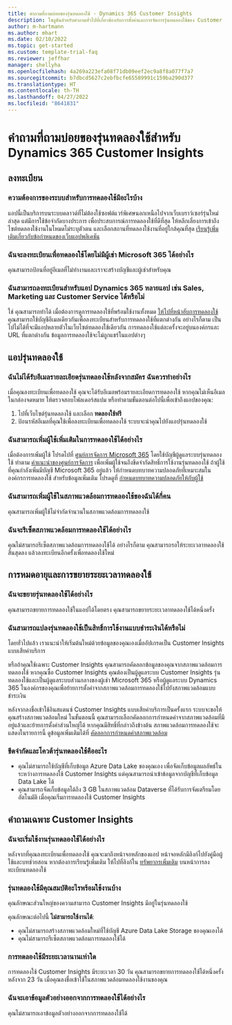 ```yaml
---
title: คำถามที่ถามบ่อยของรุ่นทดลองใช้ - Dynamics 365 Customer Insights
description: โซลูชันสําหรับคําถามทั่วไปที่เกี่ยวข้องกับการตั้งค่าและการจัดการรุ่นทดลองใช้ของ Customer Insights เรียนรู้วิธีแก้ไขปัญหาแพลตฟอร์มและปัญหาเฉพาะแอป
author: m-hartmann
ms.author: mhart
ms.date: 02/10/2022
ms.topic: get-started
ms.custom: template-trial-faq
ms.reviewer: jeffhar
manager: shellyha
ms.openlocfilehash: 4a269a223efa08f71db09eef2ec9a8f8a077f7a7
ms.sourcegitcommit: b7dbcd5627c2ebfbcfe65589991c159ba290d377
ms.translationtype: HT
ms.contentlocale: th-TH
ms.lasthandoff: 04/27/2022
ms.locfileid: "8641831"
---
```

# <a name="dynamics-365-customer-insights-trial-faq"></a>คำถามที่ถามบ่อยของรุ่นทดลองใช้สำหรับ Dynamics 365 Customer Insights

## <a name="sign-up"></a>ลงทะเบียน

### <a name="what-are-the-system-requirements-for-the-trial"></a>ความต้องการของระบบสําหรับการทดลองใช้มีอะไรบ้าง

แอปนี้เป็นบริการบนระบบคลาวด์ที่ไม่ต้องใช้ซอฟต์แวร์พิเศษนอกเหนือไปจากเว็บเบราว์เซอร์รุ่นใหม่ล่าสุด แต่มีการใช้ข้อจำกัดบางประการ เพื่อประสบการณ์การทดลองใช้ที่ดีที่สุด ให้หลีกเลี่ยงการเข้าถึงไซต์ทดลองใช้งานในโหมดไม่ระบุตัวตน และเลือกสถานที่ทดลองใช้งานที่อยู่ใกล้คุณที่สุด [เรียนรู้เพิ่มเติมเกี่ยวกับข้อกำหนดของเว็บแอปพลิเคชัน](/power-platform/admin/web-application-requirements)

### <a name="how-do-i-sign-up-for-the-trial-without-a-microsoft-365-tenant"></a>ฉันจะลงทะเบียนเพื่อทดลองใช้โดยไม่มีผู้เช่า Microsoft 365 ได้อย่างไร

คุณสามารถป้อนที่อยู่อีเมลที่ไม่ทํางานและเราจะสร้างบัญชีและผู้เช่าสําหรับคุณ

### <a name="can-i-sign-up-for-multiple-dynamics-365-apps-such-as-sales-marketing-and-customer-service"></a>ฉันสามารถลงทะเบียนสําหรับแอป Dynamics 365 หลายแอป เช่น Sales, Marketing และ Customer Service ได้หรือไม่

ใช่ คุณสามารถทําได้ เมื่อต้องการดูการทดลองใช้ที่พร้อมใช้งานทั้งหมด [ให้ไปที่หน้าฮับการทดลองใช้](https://dynamics.microsoft.com/dynamics-365-free-trial) คุณสามารถใช้บัญชีอีเมลเดียวกันเพื่อลงทะเบียนสําหรับการทดลองใช้ที่แตกต่างกัน อย่างไรก็ตาม เป็นไปไม่ได้ที่จะมีแอปหลายตัวในเว็บไซต์ทดลองใช้เดียวกัน การทดลองใช้แต่ละครั้งจะอยู่บนองค์กรและ URL ที่แตกต่างกัน ข้อมูลการทดลองใช้จะไม่ถูกแชร์ในแอปต่างๆ

## <a name="trial-app"></a>แอปรุ่นทดลองใช้

### <a name="i-didnt-receive-the-trial-details-email-after-signing-up-what-should-i-do"></a>ฉันไม่ได้รับอีเมลรายละเอียดรุ่นทดลองใช้หลังจากสมัคร ฉันควรทำอย่างไร

เมื่อคุณลงทะเบียนเพื่อทดลองใช้ คุณจะได้รับอีเมลพร้อมรายละเอียดการทดลองใช้ หากคุณไม่เห็นอีเมลในกล่องจดหมาย ให้ตรวจสอบโฟลเดอร์สแปม หรือทําตามขั้นตอนต่อไปนี้เพื่อเข้าถึงแอปของคุณ:

1. ไปที่เว็บไซต์รุ่นทดลองใช้ และเลือก **ทดลองใช้ฟรี**
1. ป้อนรหัสอีเมลที่คุณใช้เพื่อลงทะเบียนเพื่อทดลองใช้ ระบบจะนําคุณไปยังแอปรุ่นทดลองใช้

### <a name="how-do-i-add-more-users-to-a-trial"></a>ฉันสามารถเพิ่มผู้ใช้เพิ่มเติมในการทดลองใช้ได้อย่างไร

เมื่อต้องการเพิ่มผู้ใช้ โปรดไปที่ [ศูนย์การจัดการ Microsoft 365](https://admin.microsoft.com) โดยใช้บัญชีผู้ดูแลระบบรุ่นทดลองใช้ ทําตาม [คําแนะนําของศูนย์การจัดการ](/microsoft-365/admin/add-users/add-users) เพื่อเพิ่มผู้ใช้จนถึงขีดจํากัดสิทธิ์การใช้งานรุ่นทดลองใช้ ถ้าผู้ใช้ที่คุณกําลังเพิ่มมีบัญชี Microsoft 365 อยู่แล้ว ให้กำหนดบทบาทความปลอดภัยที่เหมาะสมในองค์กรการทดลองใช้ สําหรับข้อมูลเพิ่มเติม โปรดดูที่ [กําหนดบทบาทความปลอดภัยให้กับผู้ใช้](/power-platform/admin/create-users-assign-online-security-roles#assign-a-security-role-to-a-user)

### <a name="how-many-users-can-i-add-to-my-trial-environment"></a>ฉันสามารถเพิ่มผู้ใช้ในสภาพแวดล้อมการทดลองใช้ของฉันได้กี่คน

คุณสามารถเพิ่มผู้ใช้ไม่จำกัดจำนวนในสภาพแวดล้อมการทดลองใช้

### <a name="how-do-i-reset-the-trial-environment"></a>ฉันจะรีเซ็ตสภาพแวดล้อมการทดลองใช้ได้อย่างไร

คุณไม่สามารถรีเซ็ตสภาพแวดล้อมการทดลองใช้ได้ อย่างไรก็ตาม คุณสามารถรอให้ระยะเวลาทดลองใช้สิ้นสุดลง แล้วลงทะเบียนอีกครั้งเพื่อทดลองใช้ใหม่

## <a name="trial-expiration-and-extension"></a>การหมดอายุและการขยายระยะเวลาทดลองใช้

### <a name="how-do-i-extend-the-trial"></a>ฉันจะขยายรุ่นทดลองใช้ได้อย่างไร

คุณสามารถขยายการทดลองใช้ในแอปได้โดยตรง คุณสามารถขยายระยะเวลาทดลองใช้ได้หนึ่งครั้ง

### <a name="can-i-convert-the-trial-to-a-paid-license"></a>ฉันสามารถแปลงรุ่นทดลองใช้เป็นสิทธิ์การใช้งานแบบชําระเงินได้หรือไม่

โดยทั่วไปแล้ว เราแนะนำให้เริ่มต้นใหม่ด้วยข้อมูลของคุณเองเมื่ออัปเกรดเป็น Customer Insights แบบเสียค่าบริการ 

หรือถ้าคุณใช้เฉพาะ Customer Insights คุณสามารถคัดลอกข้อมูลของคุณจากสภาพแวดล้อมการทดลองใช้ หากคุณซื้อ Customer Insights คุณต้องเป็นผู้ดูแลระบบ Customer Insights รุ่นทดลองใช้และเป็นผู้ดูแลระบบส่วนกลางของผู้เช่า Microsoft 365 หรือผู้ดูแลระบบ Dynamics 365 ในองค์กรของคุณเพื่อย้ายการตั้งค่าจากสภาพแวดล้อมการทดลองใช้ไปยังสภาพแวดล้อมแบบชำระเงิน 

หลังจากลงชื่อเข้าใช้อินสแตนซ์ Customer Insights แบบเสียค่าบริการเป็นครั้งแรก ระบบจะขอให้คุณสร้างสภาพแวดล้อมใหม่ ในขั้นตอนนี้ คุณสามารถเลือกคัดลอกการกำหนดค่าจากสภาพแวดล้อมที่มีอยู่แล้วและย้ายการตั้งค่าส่วนใหญ่ได้ หากคุณมีสิทธิ์ที่กล่าวถึงข้างต้น สภาพแวดล้อมการทดลองใช้จะแสดงในรายการนี้ ดูข้อมูลเพิ่มเติมได้ที่ [คัดลอกการกำหนดค่าสภาพแวดล้อม](manage-environments.md#copy-the-environment-configuration)

### <a name="what-are-the-trial-limits-and-quotas"></a>ขีดจํากัดและโควต้ารุ่นทดลองใช้คืออะไร

- คุณไม่สามารถใช้บัญชีที่เก็บข้อมูล Azure Data Lake ของคุณเอง เพื่อจัดเก็บข้อมูลผลลัพธ์ในระหว่างการทดลองใช้ Customer Insights แต่คุณสามารถนำเข้าข้อมูลจากบัญชีที่เก็บข้อมูล Data Lake ได้
- คุณสามารถจัดเก็บข้อมูลได้ถึง 3 GB ในสภาพแวดล้อม Dataverse ที่ได้รับการจัดเตรียมโดยอัตโนมัติ เมื่อคุณเริ่มการทดลองใช้ Customer Insights

## <a name="customer-insights-specific-questions"></a>คําถามเฉพาะ Customer Insights

### <a name="how-do-i-start-using-the-trial"></a>ฉันจะเริ่มใช้งานรุ่นทดลองใช้ได้อย่างไร

หลังจากที่คุณลงทะเบียนเพื่อทดลองใช้ คุณจะมาถึงหน้าจอหลักของแอป หน้าจอหลักมีลิงก์ไปยังคู่มือผู้ใช้และบทช่วยสอน หากต้องการเรียนรู้เพิ่มเติม ให้ไปที่ลิงก์ใน [ทรัพยากรเพิ่มเติม](trial-signup.md#additional-resources) บนหน้าการลงทะเบียนทดลองใช้

### <a name="what-features-are-available-in-the-trial"></a>รุ่นทดลองใช้มีคุณสมบัติอะไรพร้อมใช้งานบ้าง

คุณลักษณะส่วนใหญ่ของความสามารถ Customer Insights มีอยู่ในรุ่นทดลองใช้

คุณลักษณะต่อไปนี้ **ไม่สามารถใช้งานได้**: 
- คุณไม่สามารถสร้างสภาพแวดล้อมใหม่ที่ใช้บัญชี Azure Data Lake Storage ของคุณเองได้
- คุณไม่สามารถรีเซ็ตสภาพแวดล้อมการทดลองใช้ได้ 

### <a name="how-long-does-the-trial-last"></a>การทดลองใช้มีระยะเวลานานเท่าใด

การทดลองใช้ Customer Insights มีระยะเวลา 30 วัน คุณสามารถขยายการทดลองใช้ได้หนึ่งครั้งหลังจาก 23 วัน เมื่อคุณลงชื่อเข้าใช้ในสภาพแวดล้อมทดลองใช้งานของคุณ

### <a name="how-do-i-remove-sample-data-from-the-trial"></a>ฉันจะเอาข้อมูลตัวอย่างออกจากการทดลองใช้ได้อย่างไร

คุณไม่สามารถเอาข้อมูลตัวอย่างออกจากการทดลองใช้ได้
